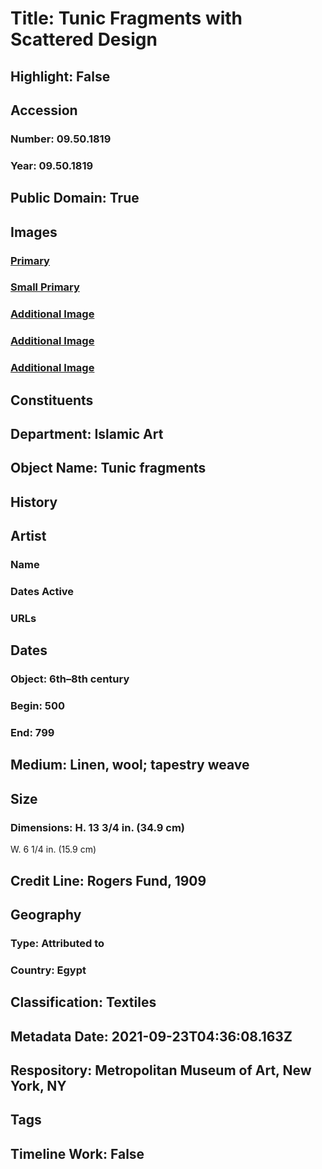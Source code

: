 # Title: Tunic Fragments with Scattered Design
## Highlight: False
## Accession
### Number: 09.50.1819
### Year: 09.50.1819
## Public Domain: True
## Images
### [Primary](https://images.metmuseum.org/CRDImages/is/original/DP242254.jpg)
### [Small Primary](https://images.metmuseum.org/CRDImages/is/web-large/DP242254.jpg)
### [Additional Image](https://images.metmuseum.org/CRDImages/is/original/87158.jpg)
### [Additional Image](https://images.metmuseum.org/CRDImages/is/original/DP245042.jpg)
### [Additional Image](https://images.metmuseum.org/CRDImages/is/original/DP242249.jpg)
## Constituents
## Department: Islamic Art
## Object Name: Tunic fragments
## History
## Artist
### Name
### Dates Active
### URLs
## Dates
### Object: 6th–8th century
### Begin: 500
### End: 799
## Medium: Linen, wool; tapestry weave
## Size
### Dimensions: H. 13 3/4 in. (34.9 cm)
W. 6 1/4 in. (15.9 cm)
## Credit Line: Rogers Fund, 1909
## Geography
### Type: Attributed to
### Country: Egypt
## Classification: Textiles
## Metadata Date: 2021-09-23T04:36:08.163Z
## Respository: Metropolitan Museum of Art, New York, NY
## Tags
## Timeline Work: False